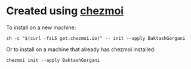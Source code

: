 # Created using [chezmoi](https://www.chezmoi.io/)

To install on a new machine:

```
sh -c "$(curl -fsLS get.chezmoi.io)" -- init --apply BaktashGorgani
```

Or to install on a machine that already has chezmoi installed:

```
chezmoi init --apply BaktashGorgani
```

